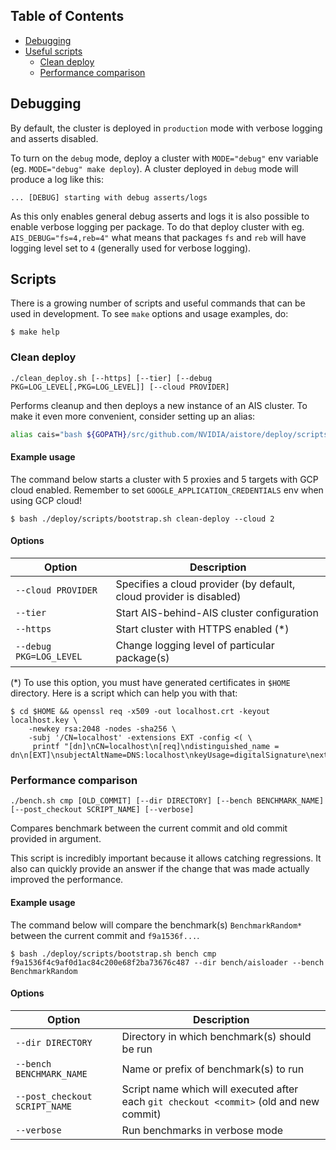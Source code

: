 ## Table of Contents

- [Debugging](#debugging)
- [Useful scripts](#scripts)
  - [Clean deploy](#clean-deploy)
  - [Performance comparison](#performance-comparison)

## Debugging

By default, the cluster is deployed in `production` mode with verbose logging and asserts disabled.

To turn on the `debug` mode, deploy a cluster with `MODE="debug"` env variable (eg. `MODE="debug" make deploy`).
A cluster deployed in `debug` mode will produce a log like this:

```
... [DEBUG] starting with debug asserts/logs
```

As this only enables general debug asserts and logs it is also possible to enable verbose logging per package.
To do that deploy cluster with eg. `AIS_DEBUG="fs=4,reb=4"` what means that packages `fs` and `reb` will have logging level set to `4` (generally used for verbose logging). 

## Scripts

There is a growing number of scripts and useful commands that can be used in development.
To see `make` options and usage examples, do:

```console
$ make help
```

### Clean deploy

```
./clean_deploy.sh [--https] [--tier] [--debug PKG=LOG_LEVEL[,PKG=LOG_LEVEL]] [--cloud PROVIDER]
```

Performs cleanup and then deploys a new instance of an AIS cluster.
To make it even more convenient, consider setting up an alias:

```bash
alias cais="bash ${GOPATH}/src/github.com/NVIDIA/aistore/deploy/scripts/bootstrap.sh clean-deploy --cloud 1"
```

#### Example usage

The command below starts a cluster with 5 proxies and 5 targets with GCP cloud enabled.
Remember to set `GOOGLE_APPLICATION_CREDENTIALS` env when using GCP cloud!

```console
$ bash ./deploy/scripts/bootstrap.sh clean-deploy --cloud 2
```

#### Options

| Option | Description |
| ------ | ----------- |
| `--cloud PROVIDER` | Specifies a cloud provider (by default, cloud provider is disabled) |
| `--tier` | Start AIS-behind-AIS cluster configuration |
| `--https` | Start cluster with HTTPS enabled (*) |
| `--debug PKG=LOG_LEVEL` | Change logging level of particular package(s) |

(*) To use this option, you must have generated certificates in `$HOME` directory. Here is a script which can help you with that:
```console
$ cd $HOME && openssl req -x509 -out localhost.crt -keyout localhost.key \
    -newkey rsa:2048 -nodes -sha256 \
    -subj '/CN=localhost' -extensions EXT -config <( \
     printf "[dn]\nCN=localhost\n[req]\ndistinguished_name = dn\n[EXT]\nsubjectAltName=DNS:localhost\nkeyUsage=digitalSignature\nextendedKeyUsage=serverAuth")
```

### Performance comparison

```
./bench.sh cmp [OLD_COMMIT] [--dir DIRECTORY] [--bench BENCHMARK_NAME] [--post_checkout SCRIPT_NAME] [--verbose]
```

Compares benchmark between the current commit and old commit provided in argument.

This script is incredibly important because it allows catching regressions.
It also can quickly provide an answer if the change that was made actually improved the performance.

#### Example usage

The command below will compare the benchmark(s) `BenchmarkRandom*` between the current commit and `f9a1536f...`.

```console
$ bash ./deploy/scripts/bootstrap.sh bench cmp f9a1536f4c9af0d1ac84c200e68f2ba73676c487 --dir bench/aisloader --bench BenchmarkRandom
```

#### Options

| Option | Description |
| ------ | ----------- |
| `--dir DIRECTORY` | Directory in which benchmark(s) should be run |
| `--bench BENCHMARK_NAME` | Name or prefix of benchmark(s) to run |
| `--post_checkout SCRIPT_NAME` | Script name which will executed after each `git checkout <commit>` (old and new commit) |
| `--verbose` | Run benchmarks in verbose mode |
